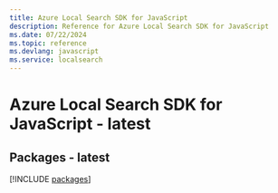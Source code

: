 ```yaml
---
title: Azure Local Search SDK for JavaScript
description: Reference for Azure Local Search SDK for JavaScript
ms.date: 07/22/2024
ms.topic: reference
ms.devlang: javascript
ms.service: localsearch
---
```

# Azure Local Search SDK for JavaScript - latest
## Packages - latest
[!INCLUDE [packages](local-search-index.md)]
